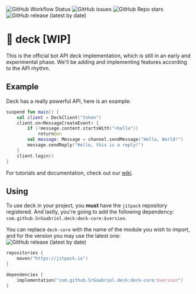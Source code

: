 ![GitHub Workflow Status](https://img.shields.io/github/workflow/status/SrGaabriel/deck/Build?style=for-the-badge)
![GitHub issues](https://img.shields.io/github/issues/SrGaabriel/deck?color=purple&style=for-the-badge)
![GitHub Repo stars](https://img.shields.io/github/stars/SrGaabriel/deck?color=orange&style=for-the-badge)
![GitHub release (latest by date)](https://img.shields.io/github/v/release/SrGaabriel/deck?label=latest%20version&style=for-the-badge)

# 🎲 deck [WIP]

This is the official bot API deck implementation, which is still in an early and experimental phase. We'll be adding and implementing features according to the API rhythm.

## Example

Deck has a really powerful API, here is an example:

```kotlin
suspend fun main() {
    val client = DeckClient("token")
    client.on<MessageCreateEvent> {
        if (!message.content.startsWith("+hello"))
            return@on
        val message: Message = channel.sendMessage("Hello, World!")
        message.sendReply("Hello, this is a reply!")
    }
    client.login()
}
```

For tutorials and documentation, check out our [wiki](https://github.com/SrGaabriel/deck/wiki).

## Using

To use deck in your project, you **must** have the `jitpack` repository registered. And lastly, you're going to add the following dependency: `com.github.SrGaabriel.deck:deck-core:$version`.

You can replace `deck-core` with the name of the module you wish to import, and for the version you may use the latest one:
![GitHub release (latest by date)](https://img.shields.io/github/v/release/SrGaabriel/deck?style=social)

```kotlin
repositories {
    maven("https://jitpack.io")
}

dependencies {
    implementation("com.github.SrGaabriel.deck:deck-core:$version")
}
```

